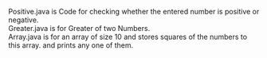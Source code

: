 Positive.java is Code for checking whether the entered number is positive or negative.  
Greater.java is for Greater of two Numbers.  
Array.java is for an array of size 10 and stores squares of the numbers to this array. and prints any one of them.
